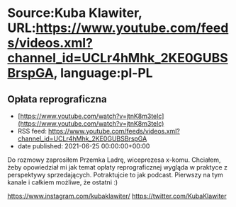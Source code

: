 # Source:Kuba Klawiter, URL:https://www.youtube.com/feeds/videos.xml?channel_id=UCLr4hMhk_2KE0GUBSBrspGA, language:pl-PL

## Opłata reprograficzna
 - [https://www.youtube.com/watch?v=jtnK8m3telc](https://www.youtube.com/watch?v=jtnK8m3telc)
 - RSS feed: https://www.youtube.com/feeds/videos.xml?channel_id=UCLr4hMhk_2KE0GUBSBrspGA
 - date published: 2021-06-25 00:00:00+00:00

Do rozmowy zaprosiłem Przemka Ladrę, wiceprezesa x-komu. Chciałem, żeby opowiedział mi jak temat opłaty reprograficznej wygląda w praktyce z perspektywy sprzedających. Potraktujcie to jak podcast. Pierwszy na tym kanale i całkiem możliwe, że ostatni :)

https://www.instagram.com/kubaklawiter/
https://twitter.com/KubaKlawiter

